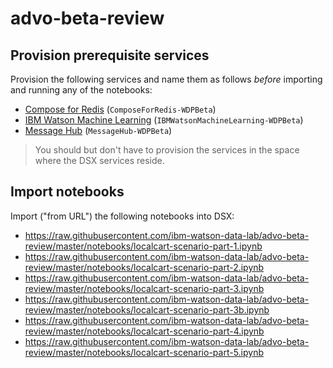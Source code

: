# advo-beta-review

## Provision prerequisite services
Provision the following services and name them as follows *before* importing and running any of the notebooks:
 - [Compose for Redis](https://console.bluemix.net/catalog/services/compose-for-redis?) (`ComposeForRedis-WDPBeta`)
 - [IBM Watson Machine Learning](https://console.bluemix.net/catalog/services/ibm-watson-machine-learning) (`IBMWatsonMachineLearning-WDPBeta`)
 - [Message Hub](https://console.bluemix.net/catalog/services/message-hub) (`MessageHub-WDPBeta`)
 > You should but don't have to provision the services in the space where the DSX services reside.
 
## Import notebooks
 Import ("from URL") the following notebooks into DSX: 
 - https://raw.githubusercontent.com/ibm-watson-data-lab/advo-beta-review/master/notebooks/localcart-scenario-part-1.ipynb
 - https://raw.githubusercontent.com/ibm-watson-data-lab/advo-beta-review/master/notebooks/localcart-scenario-part-2.ipynb
 - https://raw.githubusercontent.com/ibm-watson-data-lab/advo-beta-review/master/notebooks/localcart-scenario-part-3.ipynb
 - https://raw.githubusercontent.com/ibm-watson-data-lab/advo-beta-review/master/notebooks/localcart-scenario-part-3b.ipynb
 - https://raw.githubusercontent.com/ibm-watson-data-lab/advo-beta-review/master/notebooks/localcart-scenario-part-4.ipynb
 - https://raw.githubusercontent.com/ibm-watson-data-lab/advo-beta-review/master/notebooks/localcart-scenario-part-5.ipynb
